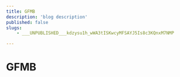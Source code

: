 ```yaml
---
title: GFMB
description: 'blog description'
published: false
slugs:
    - ___UNPUBLISHED___kdzysu1h_wWA3tISKwcyMFSAYJ5Is8c3KQnxM7NMP

---
```

# GFMB
